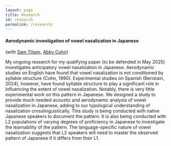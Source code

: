 ```yaml
---
layout: page
title: Research
id: research
permalink: /research/
---
```


<!-- ### Current Projects -->
#### Aerodynamic investigation of vowel nasalization in Japanese 

(with <a target="_blank" rel="noopener" href="https://linguistics.cornell.edu/samuel-tilsen">Sam Tilsen</a>, <a target="_blank" rel="noopener" href="https://linguistics.cornell.edu/abigail-c-cohn">Abby Cohn</a>) <br>

My ongoing research for my qualifying paper (to be defended in May 2025) investigates anticipatory vowel nasalization in Japanese. Aerodynamic studies on English have found that vowel nasalization is not conditioned by syllable structure (Cohn, 1990). Experimental studies on Spanish (Beristain, 2024), however, have found syllable structure to play a significant role in influencing the extent of vowel nasalization. Notably, there is very little experimental work on this pattern in Japanese. We designed a study to provide much needed acoustic and aerodynamic analysis of vowel nasalization in Japanese, adding to our typological understanding of nasalization crosslinguistically. This study is being conducted with native Japanese speakers to document the pattern. It is also being conducted with L2 populations of varying degrees of proficiency in Japanese to investigate the learnability of the pattern. The language-specific nature of vowel nasalization suggests that L2 speakers will need to master the observed pattern of Japanese if it differs from their L1. 


